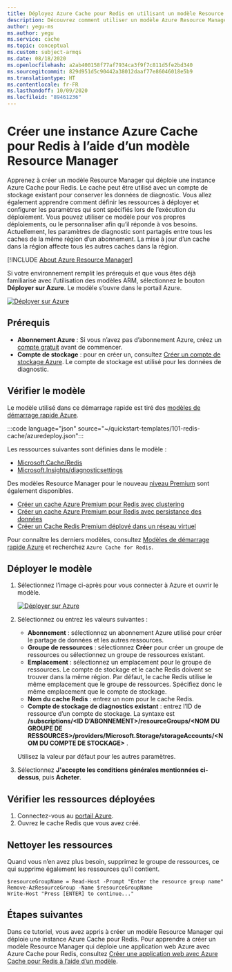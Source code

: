 ```yaml
---
title: Déployez Azure Cache pour Redis en utilisant un modèle Resource Manager
description: Découvrez comment utiliser un modèle Azure Resource Manager pour déployer une ressource Azure Cache for Redis. Des modèles sont fournis pour les scénarios les plus courants.
author: yegu-ms
ms.author: yegu
ms.service: cache
ms.topic: conceptual
ms.custom: subject-armqs
ms.date: 08/18/2020
ms.openlocfilehash: a2ab400158f77af7934ca3f9f7c811d5fe2bd340
ms.sourcegitcommit: 829d951d5c90442a38012daaf77e86046018e5b9
ms.translationtype: HT
ms.contentlocale: fr-FR
ms.lasthandoff: 10/09/2020
ms.locfileid: "89461236"
---
```

# <a name="create-an-azure-cache-for-redis-using-a-resource-manager-template"></a>Créer une instance Azure Cache pour Redis à l’aide d’un modèle Resource Manager

Apprenez à créer un modèle Resource Manager qui déploie une instance Azure Cache pour Redis. Le cache peut être utilisé avec un compte de stockage existant pour conserver les données de diagnostic. Vous allez également apprendre comment définir les ressources à déployer et configurer les paramètres qui sont spécifiés lors de l’exécution du déploiement. Vous pouvez utiliser ce modèle pour vos propres déploiements, ou le personnaliser afin qu’il réponde à vos besoins. Actuellement, les paramètres de diagnostic sont partagés entre tous les caches de la même région d’un abonnement. La mise à jour d’un cache dans la région affecte tous les autres caches dans la région.

[!INCLUDE [About Azure Resource Manager](../../includes/resource-manager-quickstart-introduction.md)]

Si votre environnement remplit les prérequis et que vous êtes déjà familiarisé avec l’utilisation des modèles ARM, sélectionnez le bouton **Déployer sur Azure**. Le modèle s’ouvre dans le portail Azure.

[![Déployer sur Azure](../media/template-deployments/deploy-to-azure.svg)](https://portal.azure.com/#create/Microsoft.Template/uri/https%3A%2F%2Fraw.githubusercontent.com%2FAzure%2Fazure-quickstart-templates%2Fmaster%2F101-redis-cache%2Fazuredeploy.json)

## <a name="prerequisites"></a>Prérequis

* **Abonnement Azure** : Si vous n’avez pas d’abonnement Azure, créez un [compte gratuit](https://azure.microsoft.com/free/) avant de commencer.
* **Compte de stockage** : pour en créer un, consultez [Créer un compte de stockage Azure](/azure/storage/common/storage-account-create?tabs=azure-portal). Le compte de stockage est utilisé pour les données de diagnostic.

## <a name="review-the-template"></a>Vérifier le modèle

Le modèle utilisé dans ce démarrage rapide est tiré des [modèles de démarrage rapide Azure](https://azure.microsoft.com/resources/templates/101-redis-cache/).

:::code language="json" source="~/quickstart-templates/101-redis-cache/azuredeploy.json":::

Les ressources suivantes sont définies dans le modèle :

* [Microsoft.Cache/Redis](/azure/templates/microsoft.cache/redis)
* [Microsoft.Insights/diagnosticsettings](/azure/templates/microsoft.insights/diagnosticsettings)

Des modèles Resource Manager pour le nouveau [niveau Premium](cache-overview.md#service-tiers) sont également disponibles.

* [Créer un cache Azure Premium pour Redis avec clustering](https://azure.microsoft.com/resources/templates/201-redis-premium-cluster-diagnostics/)
* [Créer un cache Azure Premium pour Redis avec persistance des données](https://azure.microsoft.com/resources/templates/201-redis-premium-persistence/)
* [Créer un Cache Redis Premium déployé dans un réseau virtuel](https://azure.microsoft.com/resources/templates/201-redis-premium-vnet/)

Pour connaître les derniers modèles, consultez [Modèles de démarrage rapide Azure](https://azure.microsoft.com/documentation/templates/) et recherchez `Azure Cache for Redis`.

## <a name="deploy-the-template"></a>Déployer le modèle

1. Sélectionnez l’image ci-après pour vous connecter à Azure et ouvrir le modèle.

    [![Déployer sur Azure](../media/template-deployments/deploy-to-azure.svg)](https://portal.azure.com/#create/Microsoft.Template/uri/https%3A%2F%2Fraw.githubusercontent.com%2FAzure%2Fazure-quickstart-templates%2Fmaster%2F101-redis-cache%2Fazuredeploy.json)
1. Sélectionnez ou entrez les valeurs suivantes :

    * **Abonnement** : sélectionnez un abonnement Azure utilisé pour créer le partage de données et les autres ressources.
    * **Groupe de ressources** : sélectionnez **Créer** pour créer un groupe de ressources ou sélectionnez un groupe de ressources existant.
    * **Emplacement** : sélectionnez un emplacement pour le groupe de ressources. Le compte de stockage et le cache Redis doivent se trouver dans la même région. Par défaut, le cache Redis utilise le même emplacement que le groupe de ressources. Spécifiez donc le même emplacement que le compte de stockage.
    * **Nom du cache Redis** : entrez un nom pour le cache Redis.
    * **Compte de stockage de diagnostics existant** : entrez l’ID de ressource d’un compte de stockage. La syntaxe est **/subscriptions/&lt;ID D’ABONNEMENT>/resourceGroups/&lt;NOM DU GROUPE DE RESSOURCES>/providers/Microsoft.Storage/storageAccounts/&lt;NOM DU COMPTE DE STOCKAGE>** .

    Utilisez la valeur par défaut pour les autres paramètres.
1. Sélectionnez **J'accepte les conditions générales mentionnées ci-dessus**, puis **Acheter**.

## <a name="review-deployed-resources"></a>Vérifier les ressources déployées

1. Connectez-vous au [portail Azure](https://portal.azure.com).
1. Ouvrez le cache Redis que vous avez créé.

## <a name="clean-up-resources"></a>Nettoyer les ressources

Quand vous n’en avez plus besoin, supprimez le groupe de ressources, ce qui supprime également les ressources qu’il contient.

```azurepowershell-interactive
$resourceGroupName = Read-Host -Prompt "Enter the resource group name"
Remove-AzResourceGroup -Name $resourceGroupName
Write-Host "Press [ENTER] to continue..."
```

## <a name="next-steps"></a>Étapes suivantes

Dans ce tutoriel, vous avez appris à créer un modèle Resource Manager qui déploie une instance Azure Cache pour Redis. Pour apprendre à créer un modèle Resource Manager qui déploie une application web Azure avec Azure Cache pour Redis, consultez [Créer une application web avec Azure Cache pour Redis à l’aide d’un modèle](./cache-web-app-arm-with-redis-cache-provision.md).